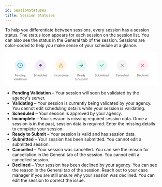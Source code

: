 ```yaml
---
id: SessionStatuses
title: Session Statuses
---
```

To help you differentiate between sessions, every session has a session status. The status icon appears for each session on the session list. You can also see the status in the General tab of the session. Sessions are color-coded to help you make sense of your schedule at a glance. 

![src](../../src/img/SessionStatuses.svg)



- **Pending Validation** – Your session will soon be validated by the agency's server.
- **Validating** – Your session is currently being validated by your agency. You cannot edit scheduling details while your session is validating.
- **Scheduled** – Your session is approved by your agency.
- **Incomplete** – Your session is missing required session data. Once a session is in the past, session data is required. Enter the missing details to complete your session.
- **Ready to Submit** – Your session is valid and has session data.
- **Submitted** – Your session has been submitted. You cannot edit a submitted session.
- **Cancelled** – Your session was cancelled. You can see the reason for cancellation in the General tab of the session. You cannot edit a cancelled session.
- **Declined** – Your session has been declined by your agency. You can see the reason in the General tab of the session. Reach out to your case manager if you are still unsure why your session was declined. You can edit the session to correct the issue.